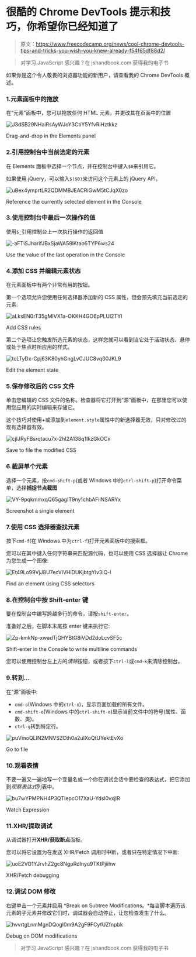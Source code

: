 # 很酷的 Chrome DevTools 提示和技巧，你希望你已经知道了

> 原文：<https://www.freecodecamp.org/news/cool-chrome-devtools-tips-and-tricks-you-wish-you-knew-already-f54f65df88d2/>

> 对学习 JavaScript 感兴趣？在 jshandbook.com 获得我的电子书

如果你是这个令人敬畏的浏览器功能的新用户，请查看我的 Chrome DevTools 概述。

### 1.元素面板中的拖放

在“元素”面板中，您可以拖放任何 HTML 元素，并更改其在页面中的位置

![J3dSB29NHaiRsAyWJoY3CtiY5YfvRiHztkkz](img/a9cae80aaf895db6bf9a5df1a6ffa3b0.png)

Drag-and-drop in the Elements panel

### 2.引用控制台中当前选定的元素

在 Elements 面板中选择一个节点，并在控制台中键入`$0`来引用它。

如果使用 jQuery，可以输入`$($0)`来访问这个元素上的 jQuery API。

![uBex4ymprtLR2QDMMBJEACRiGwM5tCJqX0zo](img/2cfae2a8b2c1a7ba9ef5e9f0c14e1071.png)

Reference the currently selected element in the Console

### 3.使用控制台中最后一次操作的值

使用`$_`引用控制台上一次执行操作的返回值

![-aFTiSJharifJBxSjaWA58lKtao6TYP6ws24](img/8874e31ec30f381416ef157ddde5062e.png)

Use the value of the last operation in the Console

### 4.添加 CSS 并编辑元素状态

在元素面板中有两个非常有用的按钮。

第一个选项允许您使用任何选择器添加新的 CSS 属性，但会预先填充当前选定的元素:

![aLksEN0rT35gMIVX1a-OKKH4GO6pPLUl2TYl](img/4e0279f56d07f5a5970f029eacb52b9f.png)

Add CSS rules

第二个选项让您触发所选元素的状态，这样您就可以看到当它处于活动状态、悬停或处于焦点时所应用的样式。

![tcLTyDx-Cpj63K80yhGngLvCJUC8vq00JKL9](img/6371dc78d27aa339bed9fd1989ba8cb1.png)

Edit the element state

### 5.保存修改后的 CSS 文件

单击您编辑的 CSS 文件的名称。检查器将它打开到“源”面板中，在那里您可以使用您应用的实时编辑来存储它。

这个技巧对使用+或添加到`element.style`属性中的新选择器无效，只对修改过的现有选择器有效。

![cjIJRyFBsrqtacu7x-2hI2A138q1IkzGkOCx](img/791f2ac2640158b8a6ac64bd93745528.png)

Save to file the modified CSS

### 6.截屏单个元素

选择一个元素，按`cmd-shift-p`(或者 Windows 中的`ctrl-shift-p`)打开命令菜单，选择**捕捉节点截图**

![VY-9pqkmmxqQ65gagIT9ny1chbAFilNSARYx](img/47c551fb00d38aa3a18ca4ea7a8f601c.png)

Screenshot a single element

### 7.使用 CSS 选择器查找元素

按下`cmd-f`(在 Windows 中为`ctrl-f`)打开元素面板中的搜索框。

您可以在其中键入任何字符串来匹配源代码，也可以使用 CSS 选择器让 Chrome 为您生成一个图像:

![Et49Lo99VjJ8U7ecVlVHiDUKjbtgYlv3iQ-l](img/a4d35d5e5968ae26d21af8f62178e4c8.png)

Find an element using CSS selectors

### 8.在控制台中按 Shift-enter 键

要在控制台中编写跨越多行的命令，请按`shift-enter`。

准备好之后，在脚本末尾按 enter 键来执行它:

![Zp-kmkNp-xwadTjGHYBtG8iVDd2doLcvSF5c](img/755d04a1989e3cc69871a549c98a18d6.png)

Shift-enter in the Console to write multiline commands

您可以使用控制台左上方的*清除*按钮，或者按下`ctrl-l`或`cmd-k`来清除控制台。

### 9.转到…

在“源”面板中:

*   `cmd-o`(Windows 中的`ctrl-o`)，显示页面加载的所有文件。
*   `cmd-shift-o`(Windows 中的`ctrl-shift-o`)显示当前文件中的符号(属性、函数、类)。
*   `ctrl-g`转到特定行。

![puVmoQLIN2MNVSZCth0a2uIXoQtUYektEvXo](img/06506049b3126d3b337ce93c2a2bc3f7.png)

Go to file

### 10.观看表情

不要一遍又一遍地写一个变量名或一个你在调试会话中要检查的表达式，把它添加到*观察表达式*列表中。

![bu7wYPMPNH4P3QTIepcO17XaU-Ydsl0vxjlR](img/55603433e238f4de483ce4b2cd088891.png)

Watch Expression

### 11.XHR/提取调试

从调试器打开**XHR/获取断点**面板。

您可以将它设置为在发送 XHR/Fetch 调用时中断，或者只在特定情况下中断:

![uoE2VO1YJrvhZ2gc8NgpRdInyu9TKtPjiihw](img/820a300157b40a568e2a32d25e53a5e6.png)

XHR/Fetch debugging

### 12.调试 DOM 修改

右键单击一个元素并启用 *Break on Subtree Modifications。*每当脚本遍历该元素的子元素并修改它们时，调试器会自动停止，让您检查发生了什么。

![hvvrtgLnmMgnDQogl0m9A2gF9FCyfUZfnpbk](img/2a23f06434b59154de7bfdbf8aaafd5c.png)

Debug on DOM modifications

> 对学习 JavaScript 感兴趣？在 jshandbook.com 获得我的电子书